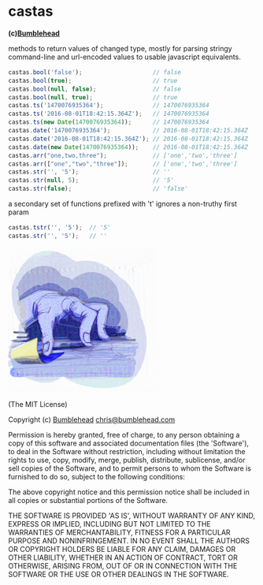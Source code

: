 castas
======
**(c)[Bumblehead][0]**

methods to return values of changed type, mostly for parsing stringy command-line and url-encoded values to usable javascript equivalents.

```javascript
castas.bool('false');                    // false
castas.bool(true);                       // true
castas.bool(null, false);                // false
castas.bool(null, true);                 // true
castas.ts('1470076935364');              // 1470076935364
castas.ts('2016-08-01T18:42:15.364Z');   // 1470076935364
castas.ts(new Date(1470076935364));      // 1470076935364
castas.date('1470076935364');            // 2016-08-01T18:42:15.364Z
castas.date('2016-08-01T18:42:15.364Z'); // 2016-08-01T18:42:15.364Z
castas.date(new Date(1470076935364));    // 2016-08-01T18:42:15.364Z
castas.arr("one,two,three");             // ['one','two','three']
castas.arr(["one","two","three"]);       // ['one','two','three']
castas.str('', '5');                     // '' 
castas.str(null, 5);                     // '5' 
castas.str(false);                       // 'false' 
```

a secondary set of functions prefixed with 't' ignores a non-truthy first param

```javascript
castas.tstr('', '5');  // '5'
castas.str('', '5');   // ''
```


[0]: http://www.bumblehead.com                            "bumblehead"

![scrounge](https://github.com/iambumblehead/scroungejs/raw/main/img/hand.png)

(The MIT License)

Copyright (c) [Bumblehead][0] <chris@bumblehead.com>

Permission is hereby granted, free of charge, to any person obtaining a copy of this software and associated documentation files (the 'Software'), to deal in the Software without restriction, including without limitation the rights to use, copy, modify, merge, publish, distribute, sublicense, and/or sell copies of the Software, and to permit persons to whom the Software is furnished to do so, subject to the following conditions:

The above copyright notice and this permission notice shall be included in all copies or substantial portions of the Software.

THE SOFTWARE IS PROVIDED 'AS IS', WITHOUT WARRANTY OF ANY KIND, EXPRESS OR IMPLIED, INCLUDING BUT NOT LIMITED TO THE WARRANTIES OF MERCHANTABILITY, FITNESS FOR A PARTICULAR PURPOSE AND NONINFRINGEMENT. IN NO EVENT SHALL THE AUTHORS OR COPYRIGHT HOLDERS BE LIABLE FOR ANY CLAIM, DAMAGES OR OTHER LIABILITY, WHETHER IN AN ACTION OF CONTRACT, TORT OR OTHERWISE, ARISING FROM, OUT OF OR IN CONNECTION WITH THE SOFTWARE OR THE USE OR OTHER DEALINGS IN THE SOFTWARE.
